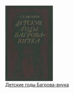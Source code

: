 ![](Детские%20годы%20Багрова-внука.jpg)  
[Детские годы Багрова-внука](Детские%20годы%20Багрова-внука.md)
